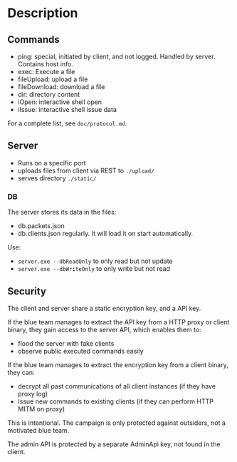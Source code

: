 # Description

## Commands

* ping: special, initiated by client, and not logged. Handled by server. Contains host info. 
* exec: Execute a file
* fileUpload: upload a file 
* fileDownload: download a file 
* dir: directory content
* iOpen: interactive shell open
* iIssue: interactive shell issue data


For a complete list, see `doc/protocol.md`.

## Server

* Runs on a specific port
* uploads files from client via REST to `./upload/`
* serves directory `./static/`

### DB

The server stores its data in the files: 
* db.packets.json
* db.clients.json
regularly. It will load it on start automatically. 

Use: 
* `server.exe --dbReadOnly` to only read but not update
* `server.exe --dbWriteOnly` to only write but not read


## Security 

The client and server share a static encryption key, and a API key. 

If the blue team manages to extract the API key from a HTTP proxy or client binary, they
gain access to the server API, which enables them to:
* flood the server with fake clients 
* observe public executed commands easily 

If the blue team manages to extract the encryption key from a client binary, they can: 
* decrypt all past communications of all client instances (if they have proxy log)
* Issue new commands to existing clients (if they can perform HTTP MITM on proxy)

This is intentional. The campaign is only protected against outsiders, not a motivated blue team. 

The admin API is protected by a separate AdminApi key, not found in the client. 


